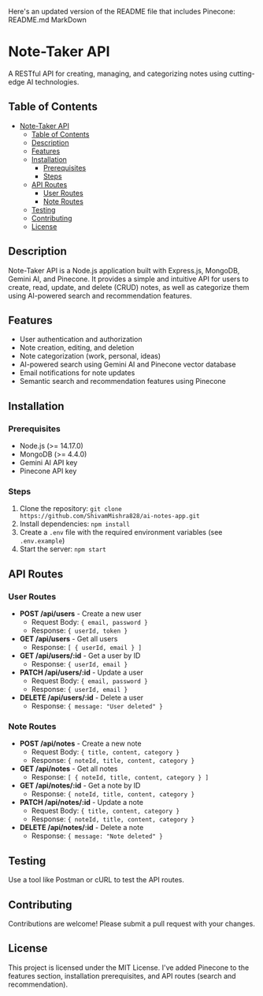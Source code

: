 Here's an updated version of the README file that includes Pinecone:
README.md
MarkDown

# Note-Taker API

A RESTful API for creating, managing, and categorizing notes using cutting-edge AI technologies.

## Table of Contents

- [Note-Taker API](#note-taker-api)
  - [Table of Contents](#table-of-contents)
  - [Description](#description)
  - [Features](#features)
  - [Installation](#installation)
    - [Prerequisites](#prerequisites)
    - [Steps](#steps)
  - [API Routes](#api-routes)
    - [User Routes](#user-routes)
    - [Note Routes](#note-routes)
  - [Testing](#testing)
  - [Contributing](#contributing)
  - [License](#license)

## Description

Note-Taker API is a Node.js application built with Express.js, MongoDB, Gemini AI, and Pinecone. It provides a simple and intuitive API for users to create, read, update, and delete (CRUD) notes, as well as categorize them using AI-powered search and recommendation features.

## Features

-   User authentication and authorization
-   Note creation, editing, and deletion
-   Note categorization (work, personal, ideas)
-   AI-powered search using Gemini AI and Pinecone vector database
-   Email notifications for note updates
-   Semantic search and recommendation features using Pinecone

## Installation

### Prerequisites

-   Node.js (>= 14.17.0)
-   MongoDB (>= 4.4.0)
-   Gemini AI API key
-   Pinecone API key

### Steps

1. Clone the repository: `git clone https://github.com/ShivamMishra828/ai-notes-app.git`
2. Install dependencies: `npm install`
3. Create a `.env` file with the required environment variables (see `.env.example`)
4. Start the server: `npm start`

## API Routes

### User Routes

-   **POST /api/users** - Create a new user
    -   Request Body: `{ email, password }`
    -   Response: `{ userId, token }`
-   **GET /api/users** - Get all users
    -   Response: `[ { userId, email } ]`
-   **GET /api/users/:id** - Get a user by ID
    -   Response: `{ userId, email }`
-   **PATCH /api/users/:id** - Update a user
    -   Request Body: `{ email, password }`
    -   Response: `{ userId, email }`
-   **DELETE /api/users/:id** - Delete a user
    -   Response: `{ message: "User deleted" }`

### Note Routes

-   **POST /api/notes** - Create a new note
    -   Request Body: `{ title, content, category }`
    -   Response: `{ noteId, title, content, category }`
-   **GET /api/notes** - Get all notes
    -   Response: `[ { noteId, title, content, category } ]`
-   **GET /api/notes/:id** - Get a note by ID
    -   Response: `{ noteId, title, content, category }`
-   **PATCH /api/notes/:id** - Update a note
    -   Request Body: `{ title, content, category }`
    -   Response: `{ noteId, title, content, category }`
-   **DELETE /api/notes/:id** - Delete a note
    -   Response: `{ message: "Note deleted" }`

## Testing

Use a tool like Postman or cURL to test the API routes.

## Contributing

Contributions are welcome! Please submit a pull request with your changes.

## License

This project is licensed under the MIT License.
I've added Pinecone to the features section, installation prerequisites, and API routes (search and recommendation).
